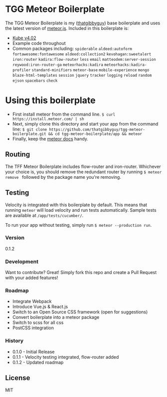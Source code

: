 # TGG Meteor Boilerplate

The TGG Meteor Boilerplate is my ([thatgibbyguy](https://twitter.com/thatgibbyguy)) base boilerplate and uses the latest version of [meteor.js](https://www.meteor.com/). Included in this boilerplate is:

  - [Kube v4.02](http://k1.imperavi.com/) 
  - Example code throughout
  - Common packages including: `spiderable` `aldeed:autoform` `fortawesome:fontawesome` `aldeed:collection2` `kevohagan:sweetalert` `iron:router` `kadira:flow-router` `less` `email` `matteodem:server-session` `reywood:iron-router-ga` `meteorhacks:kadira` `meteorhacks:kadira-profiler` `standard-minifiers` `meteor-base` `mobile-experience` `mongo` `blaze-html-templates` `session` `jquery` `tracker` `logging` `reload` `random` `ejson` `spacebars` `check`

# Using this boilerplate
- First install meteor from the command line.
`$ curl https://install.meteor.com/ | sh`
- Next, simply clone this directory and start your app from the command line: `$ git clone https://github.com/thatgibbyguy/tgg-meteor-boilerplate.git && cd tgg-meteor-boilerplate/app && meteor`
- Finally, keep the [meteor docs](http://docs.meteor.com/#/full/) handy.

## Routing

The TFF Meteor Boilerplate includes flow-router and iron-router. Whichever your choice is, you should remove the redundant router by running `$ meteor remove ` followed by the package name you're removing.

## Testing

Velocity is integrated with this boilerplate by default. This means that running `meteor` will load velocity and run tests automatically. Sample tests are available at `/app/tests/cucumber/`.

To run your app without testing, simply run `$ meteor --production run`.

### Version
0.1.2

### Development
Want to contribute? Great! Simply fork this repo and create a Pull Request with your added features!

### Roadmap

 - Integrate Webpack
 - Introduce Vue.js & React.js
 - Switch to an Open Source CSS framework (open for suggestions)
 - Convert boilerplate into a meteor package
 - Switch to scss for all css
 - PostCSS integration

### History

- 0.1.0 - Initial Release
- 0.1.1 - Velocity testing integrated, flow-router added
- 0.1.2 - Updated roadmap

License
----
MIT

